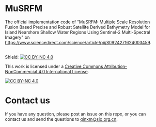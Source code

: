 # MuSRFM

The official implementation code of "MuSRFM: Multiple Scale Resolution Fusion Based Precise and Robust Satellite Derived Bathymetry Model for Island Nearshore Shallow Water Regions Using Sentinel-2 Multi-Spectral Imagery" on https://www.sciencedirect.com/science/article/pii/S0924271624003459. <br><br>

Shield: [![CC BY-NC 4.0][cc-by-nc-shield]][cc-by-nc]

This work is licensed under a
[Creative Commons Attribution-NonCommercial 4.0 International License][cc-by-nc].

[![CC BY-NC 4.0][cc-by-nc-image]][cc-by-nc]

[cc-by-nc]: https://creativecommons.org/licenses/by-nc/4.0/
[cc-by-nc-image]: https://licensebuttons.net/l/by-nc/4.0/88x31.png
[cc-by-nc-shield]: https://img.shields.io/badge/License-CC%20BY--NC%204.0-lightgrey.svg

# Contact us

If you have any question, please post an issue on this repo, or you can contact us and send the questions to qinxm@sio.org.cn. 
